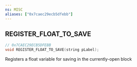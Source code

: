 ```yaml
---
ns: MISC
aliases: ["0x7caec29ecb5dfebb"]
---
```

## REGISTER_FLOAT_TO_SAVE

```c
// 0x7CAEC29ECB5DFEBB
void REGISTER_FLOAT_TO_SAVE(string pLabel);
```

Registers a float variable for saving in the currently-open block

